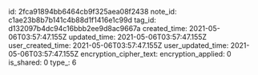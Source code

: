 id: 2fca91894bb6464cb9f325aea08f2438
note_id: c1ae23b8b7b141c4b88d1f1416e1c99d
tag_id: d132097b4dc94c16bbb2ee9d8ac9667a
created_time: 2021-05-06T03:57:47.155Z
updated_time: 2021-05-06T03:57:47.155Z
user_created_time: 2021-05-06T03:57:47.155Z
user_updated_time: 2021-05-06T03:57:47.155Z
encryption_cipher_text: 
encryption_applied: 0
is_shared: 0
type_: 6